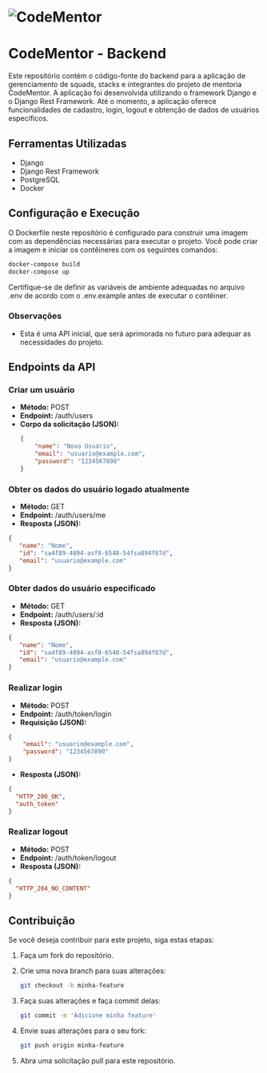 # <img alt="CodeMentor" src="https://media.licdn.com/dms/image/D4D0BAQHE8bsrmJVrYg/company-logo_200_200/0/1695757217802?e=1704931200&v=beta&t=Lz0CsYmhEB8P4C1DU7pFW0wYzJkpd7gwP2tX8LwaWpo" />

# CodeMentor - Backend

Este repositório contém o código-fonte do backend para a aplicação de gerenciamento de squads, stacks e integrantes do projeto de mentoria CodeMentor. A aplicação foi desenvolvida utilizando o framework Django e o Django Rest Framework. Até o momento, a aplicação oferece funcionalidades de cadastro, login, logout e obtenção de dados de usuários específicos.

## Ferramentas Utilizadas

- Django
- Django Rest Framework
- PostgreSQL
- Docker

## Configuração e Execução

O Dockerfile neste repositório é configurado para construir uma imagem com as dependências necessárias para executar o projeto. Você pode criar a imagem e iniciar os contêineres com os seguintes comandos:

```bash
docker-compose build
docker-compose up
```

Certifique-se de definir as variáveis de ambiente adequadas no arquivo .env de acordo com o .env.example antes de executar o contêiner.

### Observações

- Esta é uma API inicial, que será aprimorada no futuro para adequar as necessidades do projeto.

## Endpoints da API
### Criar um usuário

- **Método:** POST
- **Endpoint:** /auth/users
- **Corpo da solicitação (JSON):**
  ```json
  {
      "name": "Novo Usuário",
      "email": "usuario@example.com",
      "password": "1234567890"
  }

### Obter os dados do usuário logado atualmente

- **Método:** GET
- **Endpoint:** /auth/users/me
- **Resposta (JSON):**
```json
{
   "name": "Nome",
   "id": "sa4f89-4894-asf8-6548-54fsa894f87d",
   "email": "usuario@example.com"
}
```

### Obter dados do usuário especificado

- **Método:** GET
- **Endpoint:** /auth/users/:id
- **Resposta (JSON):**
```json
{
   "name": "Nome",
   "id": "sa4f89-4894-asf8-6548-54fsa894f87d",
   "email": "usuario@example.com"
}
```

### Realizar login

- **Método:** POST
- **Endpoint:** /auth/token/login
- **Requisição (JSON):**
```json
{
    "email": "usuario@example.com",
    "password": "1234567890"
}
```

- **Resposta (JSON):**
```json
{
  "HTTP_200_OK",
  "auth_token"
}
```
### Realizar logout

- **Método:** POST
- **Endpoint:** /auth/token/logout
- **Resposta (JSON):**
```json
{
  "HTTP_204_NO_CONTENT"
}
```

## Contribuição

Se você deseja contribuir para este projeto, siga estas etapas:

1. Faça um fork do repositório.

2. Crie uma nova branch para suas alterações:
   ```bash
   git checkout -b minha-feature
   ```
   
3. Faça suas alterações e faça commit delas:
   ```bash
   git commit -m 'Adicione minha feature'
   ```

4. Envie suas alterações para o seu fork:
   ```bash
   git push origin minha-feature
   ```

5. Abra uma solicitação pull para este repositório.